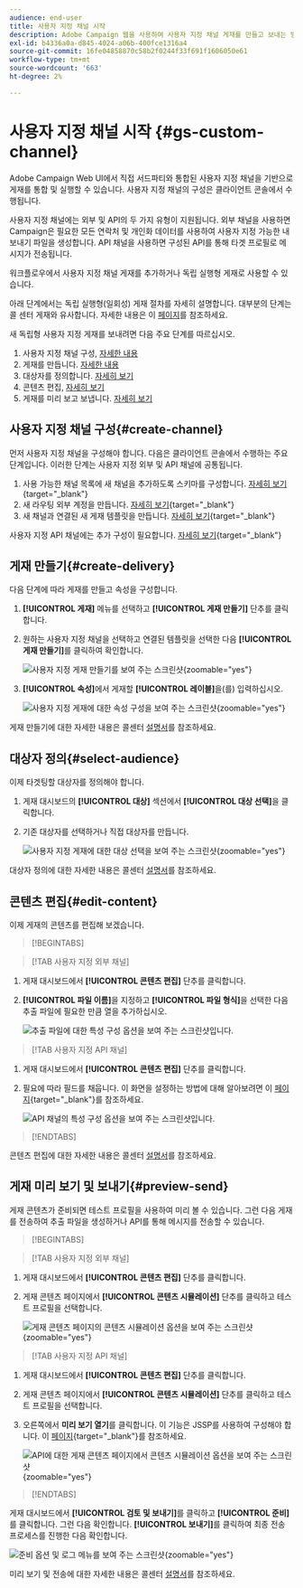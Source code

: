 ```yaml
---
audience: end-user
title: 사용자 지정 채널 시작
description: Adobe Campaign 웹을 사용하여 사용자 지정 채널 게재를 만들고 보내는 방법을 알아봅니다
exl-id: b4336a0a-d845-4024-a06b-400fce1316a4
source-git-commit: 16fe04858870c58b2f0244f33f691f1606050e61
workflow-type: tm+mt
source-wordcount: '663'
ht-degree: 2%

---
```


# 사용자 지정 채널 시작 {#gs-custom-channel}

Adobe Campaign Web UI에서 직접 서드파티와 통합된 사용자 지정 채널을 기반으로 게재를 통합 및 실행할 수 있습니다. 사용자 지정 채널의 구성은 클라이언트 콘솔에서 수행됩니다.

사용자 지정 채널에는 외부 및 API의 두 가지 유형이 지원됩니다. 외부 채널을 사용하면 Campaign은 필요한 모든 연락처 및 개인화 데이터를 사용하여 사용자 지정 가능한 내보내기 파일을 생성합니다. API 채널을 사용하면 구성된 API를 통해 타겟 프로필로 메시지가 전송됩니다.

워크플로우에서 사용자 지정 채널 게재를 추가하거나 독립 실행형 게재로 사용할 수 있습니다.

아래 단계에서는 독립 실행형(일회성) 게재 절차를 자세히 설명합니다. 대부분의 단계는 콜 센터 게재와 유사합니다. 자세한 내용은 이 [페이지](../call-center/create-call-center.md)를 참조하세요.

새 독립형 사용자 지정 게재를 보내려면 다음 주요 단계를 따르십시오.

1. 사용자 지정 채널 구성, [자세한 내용](#create-channel)
1. 게재를 만듭니다. [자세한 내용](#create-delivery)
1. 대상자를 정의합니다. [자세히 보기](#select-audience)
1. 콘텐츠 편집, [자세히 보기](#edit-content)
1. 게재를 미리 보고 보냅니다. [자세히 보기](#preview-send)

## 사용자 지정 채널 구성{#create-channel}

먼저 사용자 지정 채널을 구성해야 합니다. 다음은 클라이언트 콘솔에서 수행하는 주요 단계입니다. 이러한 단계는 사용자 지정 외부 및 API 채널에 공통됩니다.

1. 사용 가능한 채널 목록에 새 채널을 추가하도록 스키마를 구성합니다. [자세히 보기](https://experienceleague.adobe.com/docs/campaign/campaign-v8/send/custom-channel.html#configure-schema){target="_blank"}
1. 새 라우팅 외부 계정을 만듭니다. [자세히 보기](https://experienceleague.adobe.com/docs/campaign/campaign-v8/send/custom-channel.html#reate-ext-account){target="_blank"}
1. 새 채널과 연결된 새 게재 템플릿을 만듭니다. [자세히 보기](https://experienceleague.adobe.com/docs/campaign/campaign-v8/send/custom-channel.html#create-template){target="_blank"}

사용자 지정 API 채널에는 추가 구성이 필요합니다. [자세히 보기](https://experienceleague.adobe.com/docs/campaign/campaign-v8/send/custom-channel.html#api-additional){target="_blank"}

## 게재 만들기{#create-delivery}

다음 단계에 따라 게재를 만들고 속성을 구성합니다.

1. **[!UICONTROL 게재]** 메뉴를 선택하고 **[!UICONTROL 게재 만들기]** 단추를 클릭합니다.

1. 원하는 사용자 지정 채널을 선택하고 연결된 템플릿을 선택한 다음 **[!UICONTROL 게재 만들기]**&#x200B;를 클릭하여 확인합니다.

   ![사용자 지정 게재 만들기를 보여 주는 스크린샷](assets/cus-create.png){zoomable="yes"}

1. **[!UICONTROL 속성]**&#x200B;에서 게재할 **[!UICONTROL 레이블]**&#x200B;을(를) 입력하십시오.

   ![사용자 지정 게재에 대한 속성 구성을 보여 주는 스크린샷](assets/cus-properties.png){zoomable="yes"}

게재 만들기에 대한 자세한 내용은 콜센터 [설명서](../call-center/create-call-center.md#create-delivery)를 참조하세요.

## 대상자 정의{#select-audience}

이제 타겟팅할 대상자를 정의해야 합니다.

1. 게재 대시보드의 **[!UICONTROL 대상]** 섹션에서 **[!UICONTROL 대상 선택]**&#x200B;을 클릭합니다.

1. 기존 대상자를 선택하거나 직접 대상자를 만듭니다.

   ![사용자 지정 게재에 대한 대상 선택을 보여 주는 스크린샷](assets/cc-audience2.png){zoomable="yes"}

대상자 정의에 대한 자세한 내용은 콜센터 [설명서](../call-center/create-call-center.md#select-audience)를 참조하세요.

## 콘텐츠 편집{#edit-content}

이제 게재의 콘텐츠를 편집해 보겠습니다.

>[!BEGINTABS]

>[!TAB 사용자 지정 외부 채널]

1. 게재 대시보드에서 **[!UICONTROL 콘텐츠 편집]** 단추를 클릭합니다.

1. **[!UICONTROL 파일 이름]**&#x200B;을 지정하고 **[!UICONTROL 파일 형식]**&#x200B;을 선택한 다음 추출 파일에 필요한 만큼 열을 추가하십시오.

   ![추출 파일에 대한 특성 구성 옵션을 보여 주는 스크린샷입니다.](assets/cc-content-attributes.png)

>[!TAB 사용자 지정 API 채널]

1. 게재 대시보드에서 **[!UICONTROL 콘텐츠 편집]** 단추를 클릭합니다.

1. 필요에 따라 필드를 채웁니다. 이 화면을 설정하는 방법에 대해 알아보려면 이 [페이지](https://experienceleague.adobe.com/docs/campaign/campaign-v8/send/custom-channel.html#api-additional-screen){target="_blank"}를 참조하세요.

   ![API 채널의 특성 구성 옵션을 보여 주는 스크린샷입니다.](assets/cc-content-attributes-api.png)

>[!ENDTABS]

콘텐츠 편집에 대한 자세한 내용은 콜센터 [설명서](../call-center/create-call-center.md#edit-content)를 참조하세요.

## 게재 미리 보기 및 보내기{#preview-send}

게재 콘텐츠가 준비되면 테스트 프로필을 사용하여 미리 볼 수 있습니다. 그런 다음 게재를 전송하여 추출 파일을 생성하거나 API를 통해 메시지를 전송할 수 있습니다.

>[!BEGINTABS]

>[!TAB 사용자 지정 외부 채널]

1. 게재 대시보드에서 **[!UICONTROL 콘텐츠 편집]** 단추를 클릭합니다.

1. 게재 콘텐츠 페이지에서 **[!UICONTROL 콘텐츠 시뮬레이션]** 단추를 클릭하고 테스트 프로필을 선택합니다.

   ![게재 콘텐츠 페이지의 콘텐츠 시뮬레이션 옵션을 보여 주는 스크린샷](assets/cus-simulate.png){zoomable="yes"}

>[!TAB 사용자 지정 API 채널]

1. 게재 대시보드에서 **[!UICONTROL 콘텐츠 편집]** 단추를 클릭합니다.

1. 게재 콘텐츠 페이지에서 **[!UICONTROL 콘텐츠 시뮬레이션]** 단추를 클릭하고 테스트 프로필을 선택합니다.

1. 오른쪽에서 **미리 보기 열기**&#x200B;를 클릭합니다. 이 기능은 JSSP를 사용하여 구성해야 합니다. 이 [페이지](https://experienceleague.adobe.com/docs/campaign/campaign-v8/send/custom-channel.html#api-additional-preview){target="_blank"}를 참조하세요.

   ![API에 대한 게재 콘텐츠 페이지에서 콘텐츠 시뮬레이션 옵션을 보여 주는 스크린샷](assets/cus-simulate-api.png){zoomable="yes"}

>[!ENDTABS]

게재 대시보드에서 **[!UICONTROL 검토 및 보내기]**&#x200B;를 클릭하고 **[!UICONTROL 준비]**&#x200B;를 클릭합니다. 그런 다음 확인합니다. **[!UICONTROL 보내기]**&#x200B;를 클릭하여 최종 전송 프로세스를 진행한 다음 확인합니다.

![준비 옵션 및 로그 메뉴를 보여 주는 스크린샷](assets/cus-prepare.png){zoomable="yes"}

미리 보기 및 전송에 대한 자세한 내용은 콜센터 [설명서](../call-center/create-call-center.md#preview-send)를 참조하세요.

